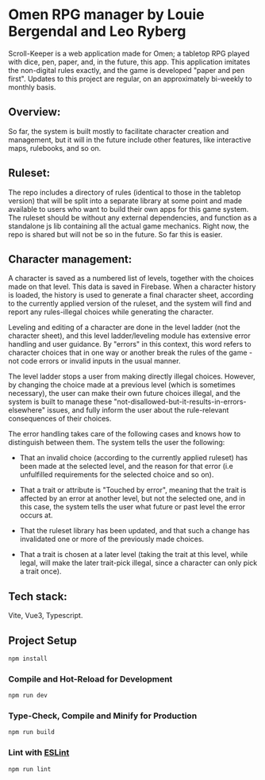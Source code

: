 # Omen RPG manager by Louie Bergendal and Leo Ryberg
Scroll-Keeper is a web application made for Omen; a tabletop RPG played with dice, pen, paper, and, in the future, this app. 
This application imitates the non-digital rules exactly, and the game is developed "paper and pen first". 
Updates to this project are regular, on an approximately bi-weekly to monthly basis.

## Overview:
So far, the system is built mostly to facilitate character creation and management, but it will in the future include other features, like interactive maps, rulebooks, and so on.

## Ruleset:
The repo includes a directory of rules (identical to those in the tabletop version) that will be split into a separate library at some point and made available to users who want to build their own apps for this game system.
The ruleset should be without any external dependencies, and function as a standalone js lib containing all the actual game mechanics.
Right now, the repo is shared but will not be so in the future. So far this is easier.

## Character management:
A character is saved as a numbered list of levels, together with the choices made on that level. This data is saved in Firebase.
When a character history is loaded, the history is used to generate a final character sheet, according to the currently applied version of the ruleset, and the system will find and report any rules-illegal choices while generating the character.

Leveling and editing of a character are done in the level ladder (not the character sheet), and this level ladder/leveling module has extensive error handling and user guidance. By "errors" in this context, this word refers to character choices that in one way or another break the rules of the game - not code errors or invalid inputs in the usual manner.

The level ladder stops a user from making directly illegal choices. However, by changing the choice made at a previous level (which is sometimes necessary), the user can make their own future choices illegal, and the system is built to manage these "not-disallowed-but-it-results-in-errors-elsewhere" issues, and fully inform the user about the rule-relevant consequences of their choices.

The error handling takes care of the following cases and knows how to distinguish between them. The system tells the user the following:

- That an invalid choice (according to the currently applied ruleset) has been made at the selected level, and the reason for that error (i.e unfulfilled   requirements for the selected choice and so on).

- That a trait or attribute is "Touched by error", meaning that the trait is affected by an error at another level, but not the selected one, and in this case,  the system tells the user what future or past level the error occurs at.

- That the ruleset library has been updated, and that such a change has invalidated one or more of the previously made choices.

- That a trait is chosen at a later level (taking the trait at this level, while legal, will make the later trait-pick illegal, since a character can only pick a trait once).

## Tech stack:
Vite, Vue3, Typescript.

## Project Setup

```sh
npm install
```

### Compile and Hot-Reload for Development

```sh
npm run dev
```

### Type-Check, Compile and Minify for Production

```sh
npm run build
```

### Lint with [ESLint](https://eslint.org/)

```sh
npm run lint
```
